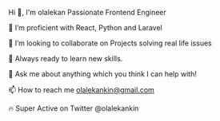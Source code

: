 Hi 👋, I'm olalekan 
Passionate Frontend Engineer

🌱 I’m proficient with React, Python and Laravel

👯 I’m looking to collaborate on  Projects solving real life issues

🤝 Always ready to learn new skills.

💬 Ask me about anything which you think I can help with!

📫 How to reach me olalekankin@gmail.com

🔥 Super Active on Twitter @olalekankin
